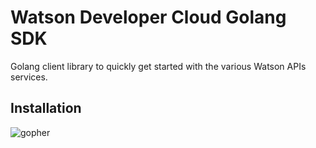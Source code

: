 # Watson Developer Cloud Golang SDK

Golang client library to quickly get started with the various Watson APIs services.

## Installation

![gopher](https://pbs.twimg.com/profile_images/554798224154701824/mWd3laxO_400x400.png)
